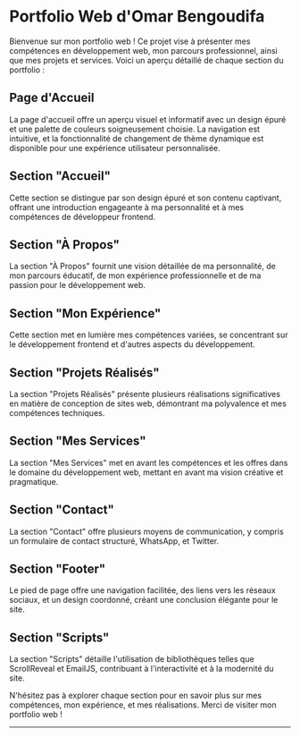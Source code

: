 # Portfolio Web d'Omar Bengoudifa

Bienvenue sur mon portfolio web ! Ce projet vise à présenter mes compétences en développement web, mon parcours professionnel, ainsi que mes projets et services. Voici un aperçu détaillé de chaque section du portfolio :

## Page d'Accueil

La page d'accueil offre un aperçu visuel et informatif avec un design épuré et une palette de couleurs soigneusement choisie. La navigation est intuitive, et la fonctionnalité de changement de thème dynamique est disponible pour une expérience utilisateur personnalisée.

## Section "Accueil"

Cette section se distingue par son design épuré et son contenu captivant, offrant une introduction engageante à ma personnalité et à mes compétences de développeur frontend.

## Section "À Propos"

La section "À Propos" fournit une vision détaillée de ma personnalité, de mon parcours éducatif, de mon expérience professionnelle et de ma passion pour le développement web.

## Section "Mon Expérience"

Cette section met en lumière mes compétences variées, se concentrant sur le développement frontend et d'autres aspects du développement.

## Section "Projets Réalisés"

La section "Projets Réalisés" présente plusieurs réalisations significatives en matière de conception de sites web, démontrant ma polyvalence et mes compétences techniques.

## Section "Mes Services"

La section "Mes Services" met en avant les compétences et les offres dans le domaine du développement web, mettant en avant ma vision créative et pragmatique.

## Section "Contact"

La section "Contact" offre plusieurs moyens de communication, y compris un formulaire de contact structuré, WhatsApp, et Twitter.

## Section "Footer"

Le pied de page offre une navigation facilitée, des liens vers les réseaux sociaux, et un design coordonné, créant une conclusion élégante pour le site.

## Section "Scripts"

La section "Scripts" détaille l'utilisation de bibliothèques telles que ScrollReveal et EmailJS, contribuant à l'interactivité et à la modernité du site.

N'hésitez pas à explorer chaque section pour en savoir plus sur mes compétences, mon expérience, et mes réalisations. Merci de visiter mon portfolio web !

---

